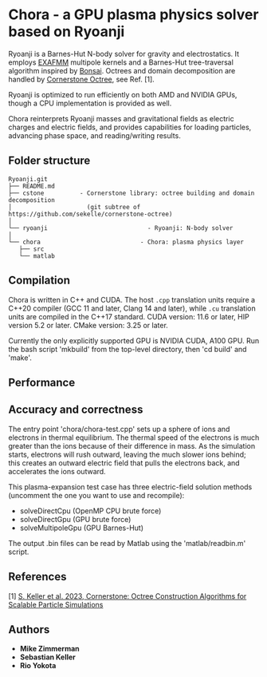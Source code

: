 
# Chora - a GPU plasma physics solver based on Ryoanji

Ryoanji is a Barnes-Hut N-body solver for gravity and electrostatics.
It employs [EXAFMM](https://github.com/exafmm/exafmm) multipole kernels and a Barnes-Hut tree-traversal
algorithm inspired by [Bonsai](https://github.com/treecode/Bonsai). Octrees and domain decomposition are
handled by [Cornerstone Octree](https://github.com/sekelle/cornerstone-octree), see Ref. [1].

Ryoanji is optimized to run efficiently on both AMD and NVIDIA GPUs, though a CPU implementation is provided as well.

Chora reinterprets Ryoanji masses and gravitational fields as electric charges and electric fields, and provides capabilities for loading particles, advancing phase space, and reading/writing results.

## Folder structure

```
Ryoanji.git
├── README.md
├── cstone          - Cornerstone library: octree building and domain decomposition
│                     (git subtree of https://github.com/sekelle/cornerstone-octree)
│                             
└── ryoanji                            - Ryoanji: N-body solver
│                             
└── chora                            - Chora: plasma physics layer
   ├── src
   └── matlab
```



## Compilation

Chora is written in C++ and CUDA. The host `.cpp` translation units require a C++20 compiler
(GCC 11 and later, Clang 14 and later), while `.cu` translation units are compiled in the C++17 standard.
CUDA version: 11.6 or later, HIP version 5.2 or later.
CMake version: 3.25 or later.

Currently the only explicitly supported GPU is NVIDIA CUDA, A100 GPU. Run the bash script 'mkbuild' from the top-level directory, then 'cd build' and 'make'.

## Performance

## Accuracy and correctness

The entry point 'chora/chora-test.cpp' sets up a sphere of ions and electrons in thermal equilibrium. The thermal speed of the electrons is much greater than the ions because of their difference in mass. As the simulation starts, electrons will rush outward, leaving the much slower ions behind; this creates an outward electric field that pulls the electrons back, and accelerates the ions outward.

This plasma-expansion test case has three electric-field solution methods (uncomment the one you want to use and recompile):
* solveDirectCpu (OpenMP CPU brute force)
* solveDirectGpu (GPU brute force)
* solveMultipoleGpu (GPU Barnes-Hut)

The output .bin files can be read by Matlab using the 'matlab/readbin.m' script.

## References

[1] [S. Keller et al. 2023, Cornerstone: Octree Construction Algorithms for Scalable Particle Simulations](https://doi.org/10.1145/3592979.3593417)

## Authors

* **Mike Zimmerman**
* **Sebastian Keller**
* **Rio Yokota**
